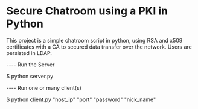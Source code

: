 # Secure Chatroom using a PKI in Python

This project is a simple chatroom script in python, using RSA and x509 certificates with a CA to secured data transfer over the network.
Users are persisted in LDAP.

---- Run the Server

 $ python server.py

---- Run one or many client(s)

 $ python client.py "host_ip" "port" "password" "nick_name"


